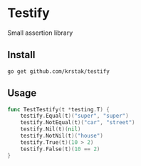 # Testify
Small assertion library

## Install
```
go get github.com/krstak/testify
```

## Usage

```go
func TestTestify(t *testing.T) {
    testify.Equal(t)("super", "super")
    testify.NotEqual(t)("car", "street")
    testify.Nil(t)(nil)
    testify.NotNil(t)("house")
    testify.True(t)(10 > 2)
    testify.False(t)(10 == 2)
}
```
